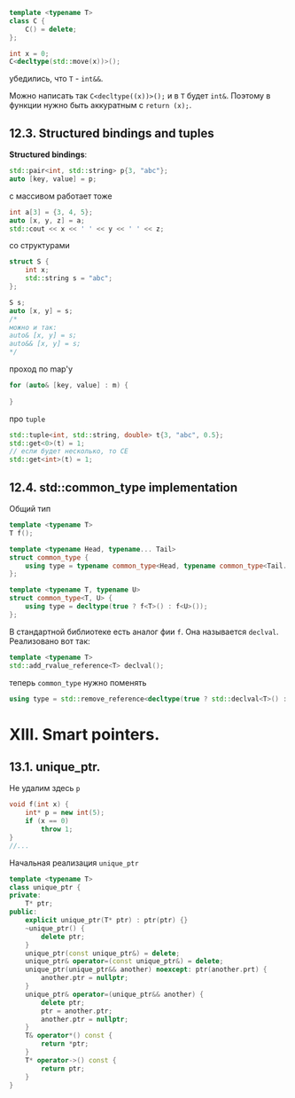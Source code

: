 ```cpp
template <typename T>
class C {
    C() = delete;
};

int x = 0;
C<decltype(std::move(x))>();
```
убедились, что `T` - `int&&`.

Можно написать так `C<decltype((x))>();` и в `T` будет `int&`.
Поэтому в функции нужно быть аккуратным с `return (x);`.

## 12.3. Structured bindings and tuples
**Structured bindings**:
```cpp
std::pair<int, std::string> p{3, "abc"};
auto [key, value] = p;
```
с массивом работает тоже
```cpp
int a[3] = {3, 4, 5};
auto [x, y, z] = a;
std::cout << x << ' ' << y << ' ' << z;
```
со структурами
```cpp
struct S {
    int x;
    std::string s = "abc";
};

S s;
auto [x, y] = s;
/*
можно и так:
auto& [x, y] = s;
auto&& [x, y] = s;
*/
```
проход по map'у
```cpp
for (auto& [key, value] : m) {
    
}
```
про `tuple`
```cpp
std::tuple<int, std::string, double> t{3, "abc", 0.5};
std::get<0>(t) = 1;
// если будет несколько, то CE
std::get<int>(t) = 1;
```

## 12.4. std::common_type implementation
Общий тип
```cpp
template <typename T>
T f();

template <typename Head, typename... Tail>
struct common_type {
    using type = typename common_type<Head, typename common_type<Tail...>::type>::type;
};

template <typename T, typename U>
struct common_type<T, U> {
    using type = decltype(true ? f<T>() : f<U>());
};
```
В стандартной библиотеке есть аналог фии `f`. Она называется `declval`. Реализовано вот так:
```cpp
template <typename T>
std::add_rvalue_reference<T> declval();
```
теперь `common_type` нужно поменять
```cpp
using type = std::remove_reference<decltype(true ? std::declval<T>() : std::declval<U>())>;
```

# XIII. Smart pointers.
## 13.1. unique_ptr.
Не удалим здесь `p`
```cpp
void f(int x) {
    int* p = new int(5);
    if (x == 0)
        throw 1;
}
//...
```
Начальная реализация `unique_ptr`
```cpp
template <typename T>
class unique_ptr {
private:
    T* ptr;
public:
    explicit unique_ptr(T* ptr) : ptr(ptr) {}
    ~unique_ptr() {
        delete ptr;
    }
    unique_ptr(const unique_ptr&) = delete;
    unique_ptr& operator=(const unique_ptr&) = delete;
    unique_ptr(unique_ptr&& another) noexcept: ptr(another.prt) {
        another.ptr = nullptr;
    }
    unique_ptr& operator=(unique_ptr&& another) {
        delete ptr;
        ptr = another.ptr;
        another.ptr = nullptr;
    }
    T& operator*() const {
        return *ptr;
    }
    T* operator->() const {
        return ptr;
    }
}
```